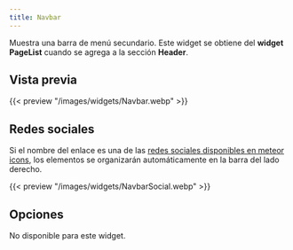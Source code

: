 ```yaml
---
title: Navbar
---
```


Muestra una barra de menú secundario. Este widget se obtiene del **widget PageList** cuando se agrega a la sección **Header**.

## Vista previa

{{< preview "/images/widgets/Navbar.webp" >}}

## Redes sociales

Si el nombre del enlace es una de las [redes sociales disponibles en meteor icons](https://meteoricons.com/#social), los elementos se organizarán automáticamente en la barra del lado derecho.

{{< preview "/images/widgets/NavbarSocial.webp" >}}

## Opciones

No disponible para este widget.
